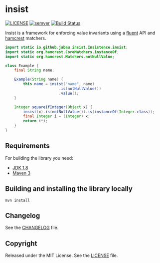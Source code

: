 # insist

[![LICENSE](https://img.shields.io/github/license/jabau/insist)](https://opensource.org/licenses/MIT)
[![semver](https://img.shields.io/badge/semver-2.0.0-blue)](https://semver.org/)
[![Build Status](https://travis-ci.org/jabau/insist.svg?branch=master)](https://travis-ci.org/jabau/insist)

Insist is a framework for enforcing value invariants using a [fluent](https://en.wikipedia.org/wiki/Fluent_interface) API and [hamcrest](http://hamcrest.org/JavaHamcrest/index) matchers.

```java
import static io.github.jabau.insist.Insistence.insist;
import static org.hamcrest.CoreMatchers.instanceOf;
import static org.hamcrest.Matchers.notNullValue;

class Example {
    final String name;

    Example(String name) {
        this.name = insist("name", name)
                        .is(notNullValue())
                        .value();
    }

    Integer squareIfInteger(Object x) {
        insist(x).is(notNullValue()).is(instanceOf(Integer.class));
        final Integer i = (Integer) x;
        return i*i;
    }
}
```

## Requirements

For building the library you need:

- [JDK 1.8](http://www.oracle.com/technetwork/java/javase/downloads/jdk8-downloads-2133151.html)
- [Maven 3](https://maven.apache.org)

## Building and installing the library locally

```shell
mvn install
```

## Changelog

See the [CHANGELOG](https://github.com/jabau/insist/blob/master/CHANGELOG.md) file.

## Copyright

Released under the MIT License. See the [LICENSE](https://github.com/jabau/insist/blob/master/LICENSE) file.
